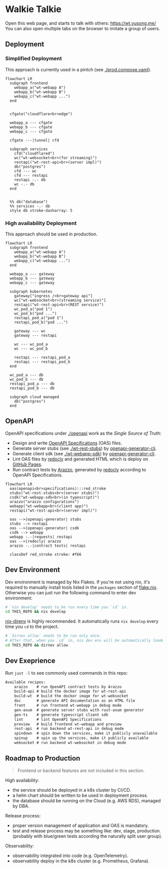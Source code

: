 # Walkie Talkie

Open this web page, and starts to talk with others: <https://wt.yusong.me/>\
You can also open multiple tabs on the browser to imitate a group of users.

## Deployment

### Simplified Deployment

This approach is currently used in a pintch (see [./prod.compose.yaml](./prod.compose.yaml)).

```mermaid
flowchart LR
  subgraph frontend
    webapp_a("wt-webapp A")
    webapp_b("wt-webapp B")
    webapp_c("wt-webapp ...")
  end


  cfgate("cloudflare<br>edge")

  webapp_a --- cfgate
  webapp_b --- cfgate
  webapp_c --- cfgate

  cfgate ---|tunnel| cfd

  subgraph services
    cfd("cloudflared")
    wc("wt-websocket<br>(for streaming)")
    restapi("wt-rest-api<br>(server impl)")
    db("postgres")
    cfd --- wc
    cfd --- restapi
    restapi -.- db
    wc -.- db
  end


  %% db("database")
  %% services -.- db
  style db stroke-dasharray: 5
```

### High availability Deployment

This approach should be used in production.

```mermaid
flowchart LR
  subgraph frontend
    webapp_a("wt-webapp A")
    webapp_b("wt-webapp B")
    webapp_c("wt-webapp ...")
  end

  webapp_a --- gateway
  webapp_b --- gateway
  webapp_c --- gateway

  subgraph kubernetes
    gateway["ingress /<br>gateway api"]
    wc["wt-websocket<br>(streaming service)"]
    restapi("wt-rest-api<br>(REST service)")
    wc_pod_a("pod 1")
    wc_pod_b("pod ...")
    restapi_pod_a("pod 1")
    restapi_pod_b("pod ...")

    gateway --- wc
    gateway --- restapi

    wc --- wc_pod_a
    wc --- wc_pod_b

    restapi --- restapi_pod_a
    restapi --- restapi_pod_b
  end

  wc_pod_a --- db
  wc_pod_b --- db
  restapi_pod_a --- db
  restapi_pod_b --- db

  subgraph cloud managed
    db("postgres")
  end
```

## OpenAPI

OpenAPI specifications under [./openapi](./openapi/)
work as the *Single Source of Truth*:

- Design and write [OpenAPI Specifications](https://www.openapis.org/) (OAS) files.
- Generate server stubs (see [./wt-rest-stubs](./wt-rest-stubs)) by [openapi-generator-cli](https://github.com/OpenAPITools/openapi-generator).
- Generate client sdk (see [./wt-webapp-sdk](./wt-webapp-sdk)) by [openapi-generator-cli](https://github.com/OpenAPITools/openapi-generator).
- Lint OAS files by [redocly](https://github.com/Redocly/redocly-cli)
  and generated HTML which is deploy on [GitHub Pages](https://whisperpine.github.io/walkie-talkie/).
- Run contract tests by [Arazzo](https://www.openapis.org/arazzo-specification),
  generated by [redocly](https://github.com/Redocly/redocly-cli)
  according to OpenAPI Specifications.

```mermaid
flowchart LR
  oas(openapi<br>specifications):::red_stroke
  stubs("wt-rest-stubs<br>(server stubs)")
  csdk("wt-webapp-sdk<br>(in typescript)")
  arazzo("arazzo configurations")
  webapp("wt-webapp<br>(client app)")
  restapi("wt-rest-api<br>(server impl)")

  oas -->|openapi-generator| stubs
  stubs --> restapi
  oas -->|openapi-generator| csdk
  csdk --> webapp
  webapp -.-|requests| restapi
  oas -->|redocly| arazzo
  arazzo -.-|contract tests| restapi

  classDef red_stroke stroke: #f66
```

## Dev Environment

Dev environment is managed by Nix Flakes.
If you're not using nix, it's required to manually install tools listed in the
`packages` section of [flake.nix](./flake.nix).
Otherwise you can just run the following command to enter dev environment:

```sh
# `nix develop` needs to be run every time you `cd` in.
cd THIS_REPO && nix develop
```

[nix-direnv](https://github.com/nix-community/nix-direnv)
is highly recommended.
It automatically runs `nix develop` every
time you `cd` to the project.

```sh
# `dirnev allow` needs to be run only once.
# After that, when you `cd` in, nix dev env will be automatically loaded.
cd THIS_REPO && dirnev allow
```

## Dev Exeprience

Run `just -l` to see commonly used commands in this repo:

```txt
Available recipes:
    arazzo    # run OpenAPI contract tests by Arazzo
    build-api # build the docker image for wt-rest-api
    build-wt  # build the docker image for wt-websocket
    doc       # generate API documentation as an HTML file
    front     # run frontend wt-webapp in debug mode
    gen-axum  # generate server stubs with rust-axum generator
    gen-ts    # generate typescript client sdk
    lint      # lint OpenAPI Specifications
    preview   # build frontend wt-webapp and preview
    rest-api  # run backend wt-rest-api in debug mode
    spindown  # spin down the services, make it publicly unavailable
    spinup    # spin up the services, make it publicly available
    websocket # run backend wt-websocket in debug mode
```

## Roadmap to Production

> Frontend or backend features are not included in this section.

High availability:

- the service should be deployed in a k8s cluster by CI/CD.
- a helm chart should be written to be used in deployment process.
- the database should be running on the Cloud (e.g. AWS RDS), managed by DBA.

Release process:

- proper version management of application and OAS is mandatory.
- test and release process may be something like: dev, stage, production.\
  (probably with blue/green tests according the naturally split user group).

Observability:

- observability integrated into code (e.g. OpenTelemetry).
- observability deploy in the k8s cluster (e.g. Prometheus, Grafana).
